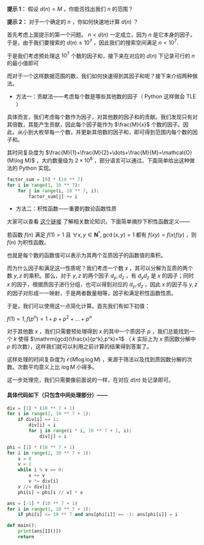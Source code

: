 **提示 1：** 假设 $d(n)=M$ ，你能否找出我们 $n$ 的范围？

**提示 2：** 对于一个确定的 $n$ ，你如何快速地计算 $d(n)$ ？

首先考虑上面提示的第一个问题。 $n\lt d(n)$ 一定成立，因为 $n$ 是它本身的因子。于是，由于我们要搜索的 $d(n)\leq 10^7$ ，因此我们的搜索空间满足 $n\lt 10^7$.

于是我们考虑预处理这 $10^7$ 个数的因子和，接下来在对应的 $d(n)$ 下记录可行的 $n$ 的最小值即可

而对于一个这样数据范围的数，我们如何快速得到其因子和呢？接下来介绍两种做法。

- 方法一：贡献法——考虑每个数是哪些其他数的因子（ Python 这样做会 TLE ）

具体而言，我们考虑每个数作为因子，对其他数的因子和的贡献。我们发现只有对其倍数，其能产生贡献，因此每个因子能作为 $\frac{M}{x}$ 个数的因子。因此，从小到大枚举每一个数，并更新其倍数的因子和，即可得到范围内每个数的因子和。

其时间复杂度为 $\frac{M}{1}+\frac{M}{2}+\dots+\frac{M}{M}=\mathcal{O}(M\log M)$ ，大约数量级为 $2\times 10^8$ ，部分语言可以通过。下面简单给出这种做法的 Python 实现。

```Python []
factor_sum = [0] * (10 ** 7)
for i in range(1, 10 ** 7):
    for j in range(i, 10 ** 7, i):
        factor_sum[j] += i
```

- 方法二：积性函数——重要的数论函数性质

大家可以查看 [这个链接](https://oi-wiki.org/math/number-theory/basic/#%E7%A7%AF%E6%80%A7%E5%87%BD%E6%95%B0) 了解相关数论知识。下面简单摘抄下积性函数定义——

若函数 $f(n)$ 满足 $f(1)=1$ 且 $\forall x,y\in\mathbf{N}^*,\gcd(x,y)=1$ 都有 $f(xy)=f(x)f(y)$ ，则 $f(n)$ 为积性函数。

也就是每个数的函数值可以表示为其两个互质因子的函数值的乘积。

而为什么因子和满足这一性质呢？我们考虑一个数 $x$ ，其可以分解为互质的两个数 $y,z$ 的乘积。那么，对于 $y,z$ 的两个因子 $d_y,d_z$ ，有 $d_yd_z$ 是 $x$ 的因子；同时 $x$ 的因子，根据质因子进行分组，也可以得到对应的 $d_y,d_z$ ，因此 $x$ 的因子与 $y,z$ 的因子对形成一一映射，于是两者数量相等，因子和满足积性函数性质。

于是，我们可以使用这一点简化计算。首先我们有如下初值：

$f(1)=1, f(p^n)=1+p+p^2+...+p^n$

对于其他数 $x$ ，我们只需要预处理得到 $x$ 的其中一个质因子 $p$ ，我们总能找到一个 $k$ 使得 $\mathrm{gcd}(\frac{x}{p^k},p^k)=1$ （ $k$ 实际上为 $x$ 质因数分解中 $p$ 的次数），这样我们就可以利用之前计算的结果得到答案了。

这样处理的时间复杂度为 $\mathcal{O}(M\log \log M)$ ，来源于筛法以及找到质因数分解的次数。次数平均意义上比 $\log M$ 小得多。

这一步处理完，我们只需要像前面说的一样，在对应 $d(n)$ 处记录即可。

#### 具体代码如下（只包含中间处理部分）——

```Python []
div = [1] * (10 ** 7 + 1)
for i in range(2, 10 ** 7 + 1):
    if div[i] == 1:
        div[i] = i
        for j in range(i * i, 10 ** 7 + 1, i):
            div[j] = i

phi = [1] * (10 ** 7 + 1)
for i in range(2, 10 ** 7 + 1):
    x = 0
    v = 1
    while i % v == 0:
        x += v
        v *= div[i]
    v //= div[i]
    phi[i] = phi[i // v] * x

ans = [-1] * (10 ** 7 + 1)
for i in range(1, 10 ** 7 + 1):
    if phi[i] <= 10 ** 7 and ans[phi[i]] == -1: ans[phi[i]] = i

def main():
    print(ans[II()])
    return 
```